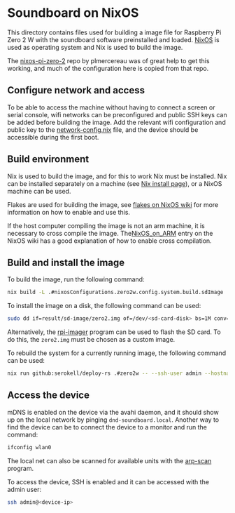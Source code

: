# Soundboard on NixOS

This directory contains files used for building a image file for Raspberry Pi
Zero 2 W with the soundboard software preinstalled and loaded.
[NixOS](https://nixos.org/) is used as operating system and Nix is used to
build the image.

The [nixos-pi-zero-2](https://github.com/plmercereau/nixos-pi-zero-2) repo by
plmercereau was of great help to get this working, and much of the
configuration here is copied from that repo.

## Configure network and access

To be able to access the machine without having to connect a screen or serial
console, wifi networks can be preconfigured and public SSH keys can be added
before building the image. Add the relevant wifi configuration and public key
to the [network-config.nix](./network-config.nix) file, and the
device should be accessible during the first boot.

## Build environment

Nix is used to build the image, and for this to work Nix must be installed. Nix
can be installed separately on a machine (see [Nix install page](https://nixos.org/download/)),
or a NixOS machine can be used.

Flakes are used for building the image, see [flakes on NixOS wiki](https://nixos.wiki/wiki/flakes)
for more information on how to enable and use this.

If the host computer compiling the image is not an arm machine, it is necessary to cross compile the image. The[NixOS_on_ARM](https://nixos.wiki/wiki/NixOS_on_ARM#Cross-compiling) entry on the NixOS wiki has a good explanation of how to enable cross compilation.

## Build and install the image

To build the image, run the following command:

```sh
nix build -L .#nixosConfigurations.zero2w.config.system.build.sdImage
```

To install the image on a disk, the following command can be used:

```sh
sudo dd if=result/sd-image/zero2.img of=/dev/<sd-card-disk> bs=1M conv=fsync status=progress
```

Alternatively, the [rpi-imager](https://github.com/raspberrypi/rpi-imager)
program can be used to flash the SD card. To do this, the `zero2.img` must be
chosen as a custom image.

To rebuild the system for a currently running image, the following command can
be used:

```sh
nix run github:serokell/deploy-rs .#zero2w -- --ssh-user admin --hostname <device-ip>
```

## Access the device

mDNS is enabled on the device via the avahi daemon, and it should show up on
the local network by pinging `dnd-soundboard.local`. Another way to find the device
can be to connect the device to a monitor and run the command:

```sh
ifconfig wlan0
```

The local net can also be scanned for available units with the [arp-scan](https://github.com/royhills/arp-scan) program.

To access the device, SSH is enabled and it can be accessed with the admin user:

```sh
ssh admin@<device-ip>
```
